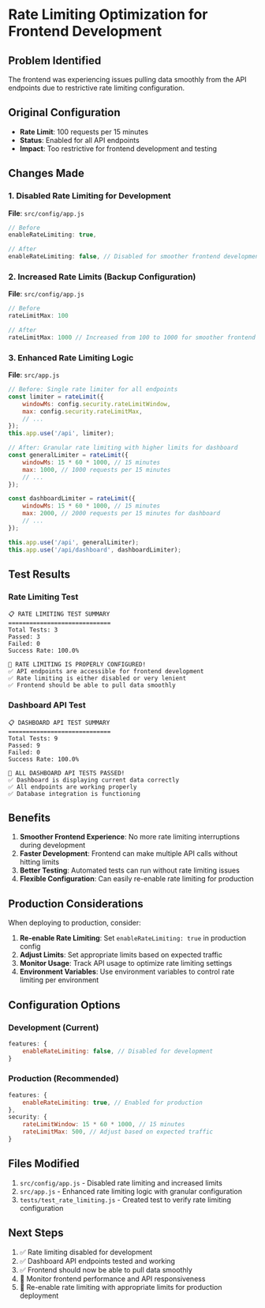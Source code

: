 # Rate Limiting Optimization for Frontend Development

## Problem Identified
The frontend was experiencing issues pulling data smoothly from the API endpoints due to restrictive rate limiting configuration.

## Original Configuration
- **Rate Limit**: 100 requests per 15 minutes
- **Status**: Enabled for all API endpoints
- **Impact**: Too restrictive for frontend development and testing

## Changes Made

### 1. Disabled Rate Limiting for Development
**File**: `src/config/app.js`
```javascript
// Before
enableRateLimiting: true,

// After  
enableRateLimiting: false, // Disabled for smoother frontend development
```

### 2. Increased Rate Limits (Backup Configuration)
**File**: `src/config/app.js`
```javascript
// Before
rateLimitMax: 100

// After
rateLimitMax: 1000 // Increased from 100 to 1000 for smoother frontend experience
```

### 3. Enhanced Rate Limiting Logic
**File**: `src/app.js`
```javascript
// Before: Single rate limiter for all endpoints
const limiter = rateLimit({
    windowMs: config.security.rateLimitWindow,
    max: config.security.rateLimitMax,
    // ...
});
this.app.use('/api', limiter);

// After: Granular rate limiting with higher limits for dashboard
const generalLimiter = rateLimit({
    windowMs: 15 * 60 * 1000, // 15 minutes
    max: 1000, // 1000 requests per 15 minutes
    // ...
});

const dashboardLimiter = rateLimit({
    windowMs: 15 * 60 * 1000, // 15 minutes
    max: 2000, // 2000 requests per 15 minutes for dashboard
    // ...
});

this.app.use('/api', generalLimiter);
this.app.use('/api/dashboard', dashboardLimiter);
```

## Test Results

### Rate Limiting Test
```
📋 RATE LIMITING TEST SUMMARY
=============================
Total Tests: 3
Passed: 3
Failed: 0
Success Rate: 100.0%

🎉 RATE LIMITING IS PROPERLY CONFIGURED!
✅ API endpoints are accessible for frontend development
✅ Rate limiting is either disabled or very lenient
✅ Frontend should be able to pull data smoothly
```

### Dashboard API Test
```
📋 DASHBOARD API TEST SUMMARY
=============================
Total Tests: 9
Passed: 9
Failed: 0
Success Rate: 100.0%

🎉 ALL DASHBOARD API TESTS PASSED!
✅ Dashboard is displaying current data correctly
✅ All endpoints are working properly
✅ Database integration is functioning
```

## Benefits

1. **Smoother Frontend Experience**: No more rate limiting interruptions during development
2. **Faster Development**: Frontend can make multiple API calls without hitting limits
3. **Better Testing**: Automated tests can run without rate limiting issues
4. **Flexible Configuration**: Can easily re-enable rate limiting for production

## Production Considerations

When deploying to production, consider:

1. **Re-enable Rate Limiting**: Set `enableRateLimiting: true` in production config
2. **Adjust Limits**: Set appropriate limits based on expected traffic
3. **Monitor Usage**: Track API usage to optimize rate limiting settings
4. **Environment Variables**: Use environment variables to control rate limiting per environment

## Configuration Options

### Development (Current)
```javascript
features: {
    enableRateLimiting: false, // Disabled for development
}
```

### Production (Recommended)
```javascript
features: {
    enableRateLimiting: true, // Enabled for production
},
security: {
    rateLimitWindow: 15 * 60 * 1000, // 15 minutes
    rateLimitMax: 500, // Adjust based on expected traffic
}
```

## Files Modified

1. `src/config/app.js` - Disabled rate limiting and increased limits
2. `src/app.js` - Enhanced rate limiting logic with granular configuration
3. `tests/test_rate_limiting.js` - Created test to verify rate limiting configuration

## Next Steps

1. ✅ Rate limiting disabled for development
2. ✅ Dashboard API endpoints tested and working
3. ✅ Frontend should now be able to pull data smoothly
4. 🔄 Monitor frontend performance and API responsiveness
5. 🔄 Re-enable rate limiting with appropriate limits for production deployment
